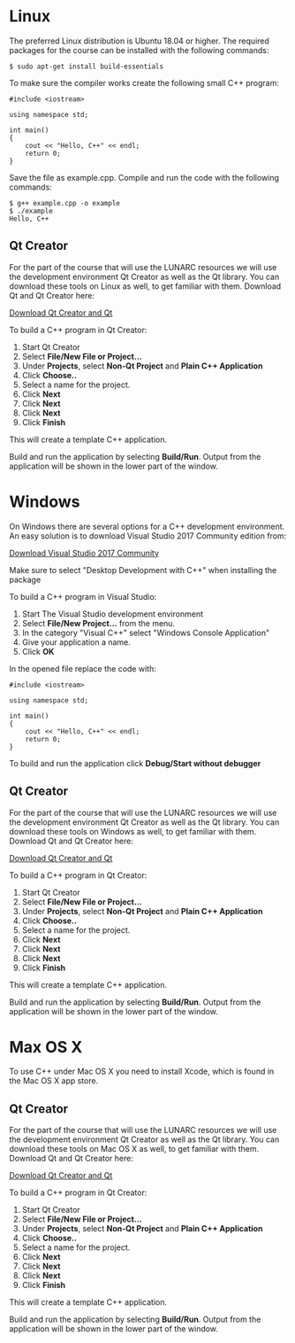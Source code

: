 # Linux

The preferred Linux distribution is Ubuntu 18.04 or higher. The required packages for the course can be installed with the following commands:

    $ sudo apt-get install build-essentials

To make sure the compiler works create the following small C++ program:

    #include <iostream>

    using namespace std;

    int main()
    {
        cout << "Hello, C++" << endl;
        return 0;
    }

Save the file as example.cpp. Compile and run the code with the following commands:

    $ g++ example.cpp -o example
    $ ./example
    Hello, C++

## Qt Creator

For the part of the course that will use the LUNARC resources we will use the development environment Qt Creator as well as the Qt library. You can download these tools on Linux as well, to get familiar with them. Download Qt and Qt Creator here:

[Download Qt Creator and Qt](https://www1.qt.io/offline-installers/)

To build a C++ program in Qt Creator:

 1. Start Qt Creator
 2. Select **File/New File or Project...**
 3. Under **Projects**, select **Non-Qt Project** and **Plain C++ Application**
 4. Click **Choose..**
 5. Select a name for the project.
 6. Click **Next**
 7. Click **Next**
 8. Click **Next**
 9. Click **Finish**

This will create a template C++ application.

Build and run the application by selecting **Build/Run**. Output from the application will be shown in the lower part of the window.

# Windows

On Windows there are several options for a C++ development environment. An easy solution is to download Visual Studio 2017 Community edition from:

[Download Visual Studio 2017 Community](https://visualstudio.microsoft.com/vs/community/)

Make sure to select "Desktop Development with C++" when installing the package

To build a C++ program in Visual Studio:

 1. Start The Visual Studio development environment
 2. Select **File/New Project...** from the menu.
 3. In the category "Visual C++" select "Windows Console Application"
 4. Give your application a name.
 5. Click **OK**

In the opened file replace the code with:

    #include <iostream>

    using namespace std;

    int main()
    {
        cout << "Hello, C++" << endl;
        return 0;
    }

To build and run the application click **Debug/Start without debugger**

## Qt Creator

For the part of the course that will use the LUNARC resources we will use the development environment Qt Creator as well as the Qt library. You can download these tools on Windows as well, to get familiar with them. Download Qt and Qt Creator here:

[Download Qt Creator and Qt](https://www1.qt.io/offline-installers/)

To build a C++ program in Qt Creator:

 1. Start Qt Creator
 2. Select **File/New File or Project...**
 3. Under **Projects**, select **Non-Qt Project** and **Plain C++ Application**
 4. Click **Choose..**
 5. Select a name for the project.
 6. Click **Next**
 7. Click **Next**
 8. Click **Next**
 9. Click **Finish**

This will create a template C++ application.

Build and run the application by selecting **Build/Run**. Output from the application will be shown in the lower part of the window.

# Max OS X

To use C++ under Mac OS X you need to install Xcode, which is found in the Mac OS X app store. 

## Qt Creator

For the part of the course that will use the LUNARC resources we will use the development environment Qt Creator as well as the Qt library. You can download these tools on Mac OS X as well, to get familiar with them. Download Qt and Qt Creator here:

[Download Qt Creator and Qt](https://www1.qt.io/offline-installers/)

To build a C++ program in Qt Creator:

 1. Start Qt Creator
 2. Select **File/New File or Project...**
 3. Under **Projects**, select **Non-Qt Project** and **Plain C++ Application**
 4. Click **Choose..**
 5. Select a name for the project.
 6. Click **Next**
 7. Click **Next**
 8. Click **Next**
 9. Click **Finish**

This will create a template C++ application.

Build and run the application by selecting **Build/Run**. Output from the application will be shown in the lower part of the window.
